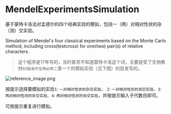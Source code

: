 # MendelExperimentsSimulation
基于蒙特卡洛法对孟德尔的四个经典实验的模拟，包括一（两）对相对性状的杂（测）交实验。

Simulation of Mendel's four classical experiments based on the Monte Carlo method, including cross(testcross) for one(two) pair(s) of relative characters.

> 这个程序是17年写的，当时甚至不知道蒙特卡洛这个词，主要是受了生物教材`03版高中生物必修二`里一个的模拟实验（见下图）的启发写的。

![reference_image.png](https://github.com/IceBrecker/MendelExperimentsSimulation/blob/main/reference_image.png "参考的模拟实验示意图")

按提示选择要模拟的实验`1`: `一对相对性状的杂交实验`、 `2`: `一对相对性状的测交实验`、`3`: `两对相对性状的杂交实验`、`4`: `两对相对性状的杂交实验`，并按提示输入子代数目即可。

可按提示重复进行模拟。
